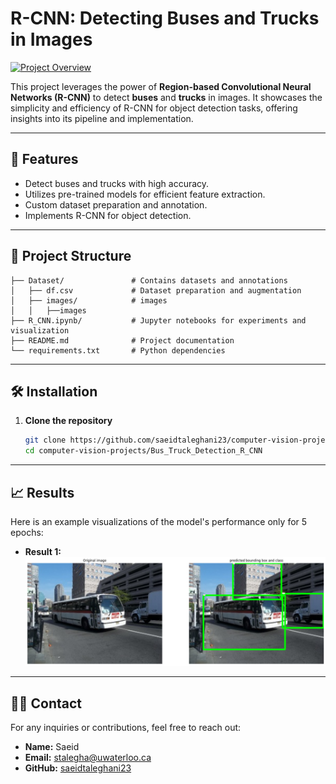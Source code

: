 # R-CNN: Detecting Buses and Trucks in Images

[![Project Overview](https://img.shields.io/badge/Original-Paper-blue)](https://arxiv.org/abs/1311.2524) <!-- Link to the original paper -->

This project leverages the power of **Region-based Convolutional Neural Networks (R-CNN)** to detect **buses** and **trucks** in images. It showcases the simplicity and efficiency of R-CNN for object detection tasks, offering insights into its pipeline and implementation.

---

## 🚀 Features

- Detect buses and trucks with high accuracy.
- Utilizes pre-trained models for efficient feature extraction.
- Custom dataset preparation and annotation.
- Implements R-CNN for object detection.

---

## 📁 Project Structure

```plaintext
├── Dataset/               # Contains datasets and annotations
│   ├── df.csv             # Dataset preparation and augmentation
│   ├── images/            # images
│   │   ├──images
├── R_CNN.ipynb/           # Jupyter notebooks for experiments and visualization 
├── README.md              # Project documentation
└── requirements.txt       # Python dependencies
````

---
## 🛠️ Installation

1. **Clone the repository**  
   ```bash
   git clone https://github.com/saeidtaleghani23/computer-vision-projects.git
   cd computer-vision-projects/Bus_Truck_Detection_R_CNN
   ```  
---
## 📈 Results
Here is an example visualizations of the model's performance only for 5 epochs:

- **Result 1:**
  ![Output](https://raw.githubusercontent.com/saeidtaleghani23/Computer_Vision_Projects/main/Bus_Truck_Detection_R_CNN/output.png)
---
## 🙋‍♂️ Contact

For any inquiries or contributions, feel free to reach out:

- **Name:** Saeid 
- **Email:** stalegha@uwaterloo.ca 
- **GitHub:** [saeidtaleghani23](https://github.com/saeidtaleghani23)


